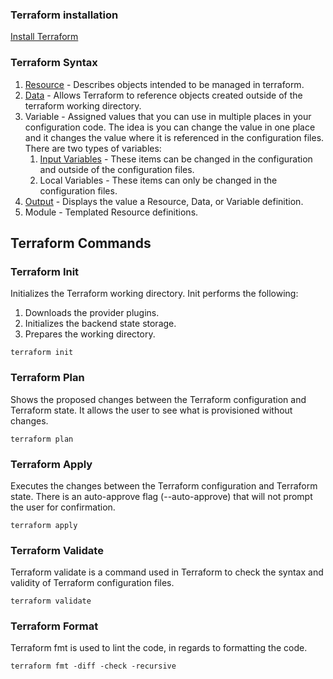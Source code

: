 ### Terraform installation
[Install Terraform](https://developer.hashicorp.com/terraform/tutorials/aws-get-started/install-cli)

### Terraform Syntax
1. [Resource](https://github.com/doverto1/terraform-101/blob/44cfb53160dcf9074720f55dbb751084bf2edfec/s3.tf) - Describes objects intended to be managed in terraform.
2. [Data](https://github.com/doverto1/terraform-101/blob/44cfb53160dcf9074720f55dbb751084bf2edfec/data.tf) - Allows Terraform to reference objects created outside of the terraform working directory.
3. Variable - Assigned values that you can use in multiple places in your configuration code. The idea is you can change the value in one place and it changes the value where it is referenced in the configuration files. There are two types of variables:
    1. [Input Variables](https://github.com/doverto1/terraform-101/blob/44cfb53160dcf9074720f55dbb751084bf2edfec/variables.tf) - These items can be changed in the configuration and outside of the configuration files.
    2. Local Variables - These items can only be changed in the configuration files.
4. [Output](https://github.com/doverto1/terraform-101/blob/44cfb53160dcf9074720f55dbb751084bf2edfec/output.tf) - Displays the value a Resource, Data, or Variable definition.
5. Module - Templated Resource definitions.

## Terraform Commands
### Terraform Init
Initializes the Terraform working directory. Init performs the following:
1. Downloads the provider plugins.
2. Initializes the backend state storage.
3. Prepares the working directory.
```
terraform init
```
### Terraform Plan
Shows the proposed changes between the Terraform configuration and Terraform state. It allows the user to see what is provisioned without changes.
```
terraform plan
```
### Terraform Apply
Executes the changes between the Terraform configuration and Terraform state. There is an auto-approve flag (--auto-approve) that will not prompt the user for confirmation.
```
terraform apply
```
### Terraform Validate
Terraform validate is a command used in Terraform to check the syntax and validity of Terraform configuration files.
```
terraform validate
```

### Terraform Format
Terraform fmt is used to lint the code, in regards to formatting the code.
```
terraform fmt -diff -check -recursive
```